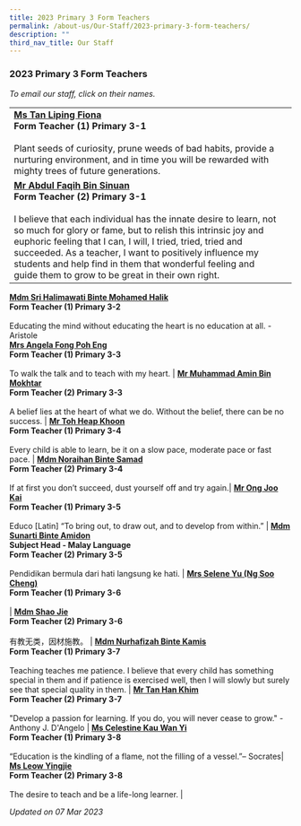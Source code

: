 ```yaml
---
title: 2023 Primary 3 Form Teachers
permalink: /about-us/Our-Staff/2023-primary-3-form-teachers/
description: ""
third_nav_title: Our Staff
---
```

### 2023 Primary 3 Form Teachers

*To email our staff, click on their names.*

|  |  |
|---|---|
[**Ms Tan Liping Fiona**](mailto:tan_liping_fiona@moe.edu.sg)<br>**Form Teacher (1) Primary 3-1**<br><br>Plant seeds of curiosity, prune weeds of bad habits, provide a nurturing environment, and in time you will be rewarded with mighty trees of future generations. |
[**Mr Abdul Faqih Bin Sinuan**](mailto:abdul_faqih_sinuan@moe.edu.sg)<br>**Form Teacher (2) Primary 3-1**<br><br>I believe that each individual has the innate desire to learn, not so much for glory or fame, but to relish this intrinsic joy and euphoric feeling that I can, I will, I tried, tried, tried and succeeded. As a teacher, I want to positively influence my students and help find in them that wonderful feeling and guide them to grow to be great in their own right. |
[**Mdm Sri Halimawati Binte Mohamed Halik**](mailto:Sri_Halikmawati_Mohamed_Halik_A@schools.gov.sg)<br>**Form Teacher (1) Primary 3-2**<br><br> Educating the mind without educating the heart is no education at all. - Aristole  
[**Mrs Angela Fong Poh Eng**](mailto:ng_poh_eng@moe.edu.sg)<br>**Form Teacher (1) Primary 3-3**<br><br>To walk the talk and to teach with my heart. |
[**Mr Muhammad Amin Bin Mokhtar**](mailto:muhammad_amin_mokhtar@moe.edu.sg)<br>**Form Teacher (2) Primary 3-3**<br><br>A belief lies at the heart of what we do. Without the belief, there can be no success. |
[**Mr Toh Heap Khoon**](mailto:toh_heap_khoon@moe.edu.sg)<br>**Form Teacher (1) Primary 3-4**<br><br>Every child is able to learn, be it on a slow pace, moderate pace or fast pace.  |
[**Mdm Noraihan Binte Samad**](mailto:noraihan_samad@moe.edu.sg)<br>**Form Teacher (2) Primary 3-4**<br><br>If at first you don’t succeed, dust yourself off and try again.|
[**Mr Ong Joo Kai**](mailto:ong_joo_kai@moe.edu.sg)<br>**Form Teacher (1) Primary 3-5**<br><br>Educo [Latin] “To bring out, to draw out, and to develop from within.”  |
[**Mdm Sunarti Binte Amidon**](mailto:sunarti_amidon@moe.edu.sg)<br>**Subject Head - Malay Language<br>Form Teacher (2) Primary 3-5**<br><br>Pendidikan bermula dari hati langsung ke hati.  |
 [**Mrs Selene Yu (Ng Soo Cheng)**](mailto:ng_soo_cheng@moe.edusg) <br>**Form Teacher (1) Primary 3-6**<br><br>|
 [**Mdm Shao Jie**](mailto:shao_jie@moe.edu.sg)<br>**Form Teacher (2) Primary 3-6**<br><br>有教无类，因材施教。 |
[**Mdm Nurhafizah Binte Kamis**](mailto:nurhafizah_kamis@moe.edu.sg)<br>**Form Teacher (1) Primary 3-7**<br><br>Teaching teaches me patience. I believe that every child has something special in them and if patience is exercised well, then I will slowly but surely see that special quality in them. |
[**Mr Tan Han Khim**](mailto:tan_han_khim@moe.edu.sg)<br>**Form Teacher (2) Primary 3-7**<br><br>"Develop a passion for learning. If you do, you will never cease to grow." - Anthony J. D'Angelo  |
[**Ms Celestine Kau Wan Yi**](mailto:celestine_kau_wan_yi@moe.edu.sg)<br>**Form Teacher (1) Primary 3-8**<br><br> “Education is the kindling of a flame, not the filling of a vessel.”– Socrates|
 [**Ms Leow Yingjie**](mailto:leow_ying_jie@moe.edu.sg)<br>**Form Teacher (2) Primary 3-8**<br><br>The desire to teach and be a life-long learner.  |

*Updated on 07 Mar 2023*